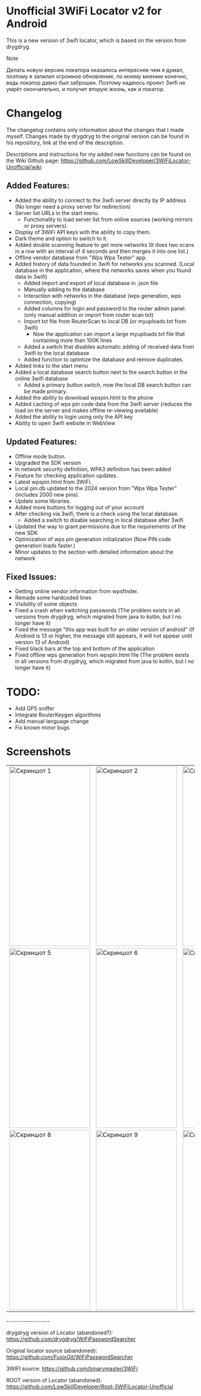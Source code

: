 # Unofficial 3WiFi Locator v2 for Android 

This is a new version of 3wifi locator, which is based on the version from drygdryg.


> [!NOTE]
> Делать новую версию локатора оказалось интереснее чем я думал, поэтому я запилил огромное обновление, по моему мнению конечно, ведь локатор давно был заброшен.
Поэтому надеюсь проект 3wifi не умрёт окончательно, и получит вторую жизнь, как и локатор.

# Changelog
The changelog contains only information about the changes that I made myself. Changes made by drygdryg to the original version can be found in his repository, link at the end of the description.

Descriptions and instructions for my added new functions can be found on the Wiki Github page: https://github.com/LowSkillDeveloper/3WiFiLocator-Unofficial/wiki

## Added Features:
- Added the ability to connect to the 3wifi server directly by IP address (No longer need a proxy server for redirection)
- Server list URLs in the start menu.
  - Functionality to load server list from online sources (working mirrors or proxy servers).
- Display of 3WiFi API keys with the ability to copy them.
- Dark theme and option to switch to it.
- Added double scanning feature to get more networks (It does two scans in a row with an interval of 4 seconds and then merges it into one list.)
- Offline vendor database from "Wps Wpa Tester" app.
- Added history of data founded in 3wifi for networks you scanned. (Local database in the application, where the networks saves when you found data in 3wifi)
  - Added import and export of local database in .json file
  - Manually adding to the database
  - Interaction with networks in the database (wps generation, wps connection, copying)
  - Added columns for login and password to the router admin panel. (only manual addition or import from router scan txt)
  - Import txt file from RouterScan to local DB (or myuploads.txt from 3wifi)
    - Now the application can import a large myuploads.txt file that containing more than 100K lines
  - Added a switch that disables automatic adding of received data from 3wifi to the local database
  - Added function to optimize the database and remove duplicates.
- Added links to the start menu
- Added a local database search button next to the search button in the online 3wifi database
  - Added a primary button switch, now the local DB search button can be made primary.
- Added the ability to download wpspin.html to the phone
- Added caching of wps pin code data from the 3wifi server (reduces the load on the server and makes offline re-viewing available)
- Added the ability to login using only the API key
- Ability to open 3wifi website in WebView
    
## Updated Features:
- Offline mode button.
- Upgraded the SDK version
- In network security definition, WPA3 definition has been added
- Feature for checking application updates.
- Latest wpspin.html from 3WiFi.
- Local pin.db updated to the 2024 version from "Wps Wpa Tester" (includes 2000 new pins).
- Update some libraries.
- Added more buttons for logging out of your account
- After checking via 3wifi, there is a check using the local database.
  - Added a switch to disable searching in local database after 3wifi
- Updated the way to grant permissions due to the requirements of the new SDK
- Optimization of wps pin generation initialization (Now PIN code generation loads faster.)
- Minor updates to the section with detailed information about the network

## Fixed Issues:
- Getting online vendor information from wpsfinder.
- Remade some hardcoded lines
- Visibility of some objects
- Fixed a crash when switching passwords (The problem exists in all versions from drygdryg, which migrated from java to kotlin, but I no longer have it)
- Fixed the message "this app was built for an older version of android" (If Android is 13 or higher, the message still appears, it will not appear until version 13 of Android)
- Fixed black bars at the top and bottom of the application
- Fixed offline wps generation from wpspin.html file (The problem exists in all versions from drygdryg, which migrated from java to kotlin, but I no longer have it)

# TODO:
- Add GPS sniffer
- Integrate RouterKeygen algorithms
- Add manual language change
- Fix known minor bugs


# Screenshots
<div>
  <table>
    <tr>
      <td><img src="https://github.com/LowSkillDeveloper/3WiFiLocator-Unofficial/assets/25121341/e264f3a6-7b54-4074-8390-2cae6521e778" alt="Скриншот 1" width="216" height="480"></td>
      <td><img src="https://github.com/LowSkillDeveloper/3WiFiLocator-Unofficial/assets/25121341/0f9ad4bc-e9b6-4b3e-a236-698f00719e2f" alt="Скриншот 2" width="216" height="480"></td>
      <td><img src="https://github.com/LowSkillDeveloper/3WiFiLocator-Unofficial/assets/25121341/fa29982c-5d15-4cc5-82df-a86cb1db84d2" alt="Скриншот 4" width="216" height="480"></td>
    </tr>
    <tr>
      <td><img src="https://github.com/LowSkillDeveloper/3WiFiLocator-Unofficial/assets/25121341/53e450dc-6802-4451-bf1b-86105f5187d8" alt="Скриншот 5" width="216" height="480"></td>
      <td><img src="https://github.com/LowSkillDeveloper/3WiFiLocator-Unofficial/assets/25121341/aac7d763-48d5-4b61-b772-b21b073367cb" alt="Скриншот 6" width="216" height="480"></td>
      <td><img src="https://github.com/LowSkillDeveloper/3WiFiLocator-Unofficial/assets/25121341/8e518654-3c24-4516-878a-6edb421076d1" alt="Скриншот 7" width="216" height="480"></td>
    </tr>
    <tr>
      <td><img src="https://github.com/LowSkillDeveloper/3WiFiLocator-Unofficial/assets/25121341/7dabe98f-d94d-4568-ba5a-4f3630572e4d" alt="Скриншот 8" width="216" height="480"></td>
      <td><img src="https://github.com/LowSkillDeveloper/3WiFiLocator-Unofficial/assets/25121341/56aa1231-4855-4002-ab80-4a56bb7f7e63" alt="Скриншот 9" width="216" height="480"></td>
      <td><img src="https://github.com/LowSkillDeveloper/3WiFiLocator-Unofficial/assets/25121341/25769ac7-8fcd-41ec-9db6-ae0b464f895d" alt="Скриншот 10" width="216" height="480"></td>
    </tr>
  </table>
</div>
------------------


drygdryg version of Locator (abandoned?): https://github.com/drygdryg/WiFiPasswordSearcher

Original locator source (abandoned): https://github.com/FusixGit/WiFiPasswordSearcher

3WIFI source: https://github.com/binarymaster/3WiFi

ROOT version of Locator (abandoned): https://github.com/LowSkillDeveloper/Root-3WiFiLocator-Unofficial

